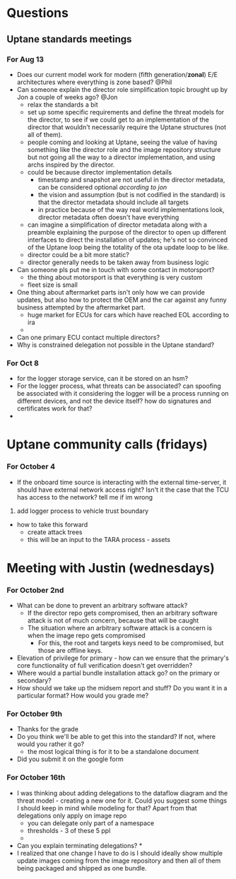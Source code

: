 # Questions

## Uptane standards meetings
### For Aug 13
* Does our current model work for modern (fifth generation/**zonal**) E/E architectures where everything is zone based? @Phil 
* Can someone explain the director role simplification topic brought up by Jon a couple of weeks ago? @Jon
  * relax the standards a bit
  * set up some specific requirements and define the threat models for the director, to see if we could get to an implementation of the director that wouldn't necessarily require the Uptane structures (not all of them). 
  * people coming and looking at Uptane, seeing the value of having something like the director role and the image repository structure but not going all the way to a director implementation, and using archs inspired by the director. 
  * could be because director implementation details 
    * timestamp and snapshot are not useful in the director metadata, can be considered optional _according to jon_
    * the vision and assumption (but is not codified in the standard) is that the director metadata should include all targets
    * in practice because of the way real world implementations look, director metadata often doesn't have everything
  * can imagine a simplification of director metadata along with a preamble explaining the purpose of the director to open up different interfaces to direct the installation of updates; he's not so convinced of the Uptane loop being the totality of the ota update loop to be like. 
  * director could be a bit more static? 
  * director generally needs to be taken away from business logic
* Can someone pls put me in touch with some contact in motorsport?
  * the thing about motorsport is that everything is very custom
  * fleet size is small
* One thing about aftermarket parts isn't only how we can provide updates, but also how to protect the OEM and the car against any funny business attempted by the aftermarket part. 
  * huge market for ECUs for cars which have reached EOL according to ira
  * 
* Can one primary ECU contact multiple directors? 
* Why is constrained delegation not possible in the Uptane standard?

### For Oct 8
* for the logger storage service, can it be stored on an hsm?
* For the logger process, what threats can be associated? can spoofing be associated with it considering the logger will be a process running on different devices, and not the device itself? how do signatures and certificates work for that?
* 


# Uptane community calls (fridays)
### For October 4
* If the onboard time source is interacting with the external time-server, it should have external network access right? Isn't it the case that the TCU has access to the network? tell me if im wrong
1. add logger process to vehicle trust boundary 
* how to take this forward
  * create attack trees
  * this will be an input to the TARA process - assets


# Meeting with Justin (wednesdays)
### For October 2nd
* What can be done to prevent an arbitrary software attack?
  * If the director repo gets compromised, then an arbitrary software attack is not of much concern, because that will be caught 
  * The situation where an arbitrary software attack is a concern is when the image repo gets compromised
    * For this, the root and targets keys need to be compromised, but those are offline keys.
* Elevation of privilege for primary - how can we ensure that the primary's core functionality of full verification doesn't get overridden?
* Where would a partial bundle installation attack go? on the primary or secondary?
* How should we take up the midsem report and stuff? Do you want it in a particular format? How would you grade me? 

### For October 9th
* Thanks for the grade
* Do you think we'll be able to get this into the standard? If not, where would you rather it go?
  * the most logical thing is for it to be a standalone document
* Did you submit it on the google form

### For October 16th
* I was thinking about adding delegations to the dataflow diagram and the threat model - creating a new one for it. Could you suggest some things I should keep in mind while modeling for that? Apart from that delegations only apply on image repo
  * you can delegate only part of a namespace
  * thresholds - 3 of these 5 ppl 
  * 
* Can you explain terminating delegations? 
  * 
* I realized that one change I have to do is I should ideally show multiple update images coming from the image repository and then all of them being packaged and shipped as one bundle. 